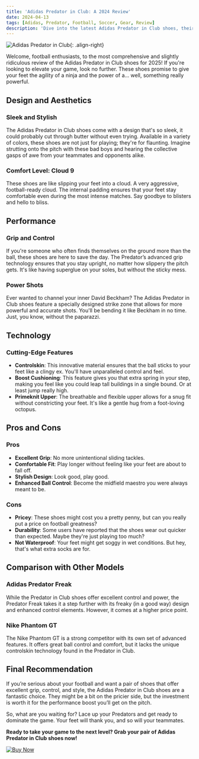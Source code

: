 ```yaml
---
title: 'Adidas Predator in Club: A 2024 Review'
date: 2024-04-13
tags: [Adidas, Predator, Football, Soccer, Gear, Review]
description: 'Dive into the latest Adidas Predator in Club shoes, their features, performance, and why they are the ultimate choice for football enthusiasts.'
---
```


![Adidas Predator in Club](https://example.com/adidas-predator-image.jpg){: .align-right}

Welcome, football enthusiasts, to the most comprehensive and slightly ridiculous review of the Adidas Predator in Club shoes for 2025! If you're looking to elevate your game, look no further. These shoes promise to give your feet the agility of a ninja and the power of a... well, something really powerful.

## Design and Aesthetics

### Sleek and Stylish

The Adidas Predator in Club shoes come with a design that's so sleek, it could probably cut through butter without even trying. Available in a variety of colors, these shoes are not just for playing; they're for flaunting. Imagine strutting onto the pitch with these bad boys and hearing the collective gasps of awe from your teammates and opponents alike.

### Comfort Level: Cloud 9

These shoes are like slipping your feet into a cloud. A very aggressive, football-ready cloud. The internal padding ensures that your feet stay comfortable even during the most intense matches. Say goodbye to blisters and hello to bliss.

## Performance

### Grip and Control

If you're someone who often finds themselves on the ground more than the ball, these shoes are here to save the day. The Predator’s advanced grip technology ensures that you stay upright, no matter how slippery the pitch gets. It's like having superglue on your soles, but without the sticky mess.

### Power Shots

Ever wanted to channel your inner David Beckham? The Adidas Predator in Club shoes feature a specially designed strike zone that allows for more powerful and accurate shots. You'll be bending it like Beckham in no time. Just, you know, without the paparazzi.

## Technology

### Cutting-Edge Features

- **Controlskin**: This innovative material ensures that the ball sticks to your feet like a clingy ex. You'll have unparalleled control and feel.
- **Boost Cushioning**: This feature gives you that extra spring in your step, making you feel like you could leap tall buildings in a single bound. Or at least jump really high.
- **Primeknit Upper**: The breathable and flexible upper allows for a snug fit without constricting your feet. It's like a gentle hug from a foot-loving octopus.

## Pros and Cons

### Pros

- **Excellent Grip**: No more unintentional sliding tackles.
- **Comfortable Fit**: Play longer without feeling like your feet are about to fall off.
- **Stylish Design**: Look good, play good.
- **Enhanced Ball Control**: Become the midfield maestro you were always meant to be.

### Cons

- **Pricey**: These shoes might cost you a pretty penny, but can you really put a price on football greatness?
- **Durability**: Some users have reported that the shoes wear out quicker than expected. Maybe they're just playing too much?
- **Not Waterproof**: Your feet might get soggy in wet conditions. But hey, that's what extra socks are for.

## Comparison with Other Models

### Adidas Predator Freak

While the Predator in Club shoes offer excellent control and power, the Predator Freak takes it a step further with its freaky (in a good way) design and enhanced control elements. However, it comes at a higher price point.

### Nike Phantom GT

The Nike Phantom GT is a strong competitor with its own set of advanced features. It offers great ball control and comfort, but it lacks the unique controlskin technology found in the Predator in Club.

## Final Recommendation

If you’re serious about your football and want a pair of shoes that offer excellent grip, control, and style, the Adidas Predator in Club shoes are a fantastic choice. They might be a bit on the pricier side, but the investment is worth it for the performance boost you’ll get on the pitch.

So, what are you waiting for? Lace up your Predators and get ready to dominate the game. Your feet will thank you, and so will your teammates.

**Ready to take your game to the next level? Grab your pair of Adidas Predator in Club shoes now!**

[![Buy Now](https://example.com/buy-now.jpg)](https://example.com/affiliate-link)
